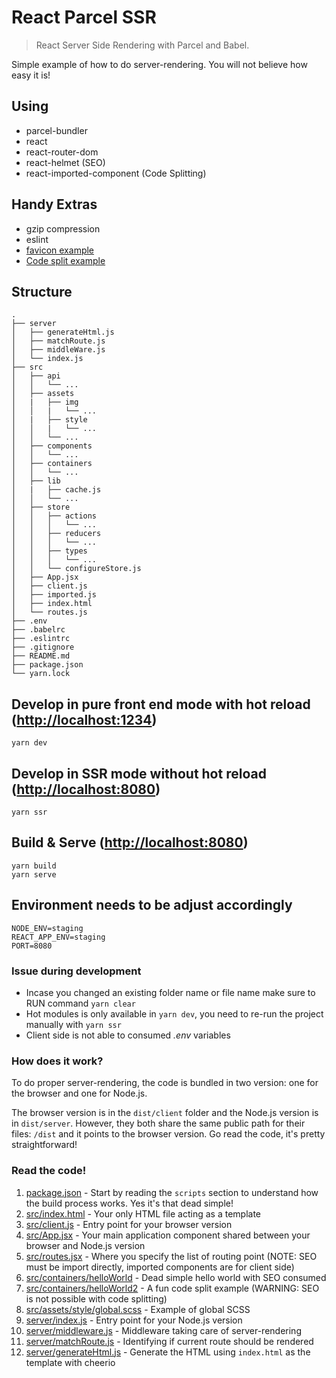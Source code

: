 # React Parcel SSR

> React Server Side Rendering with Parcel and Babel.

Simple example of how to do server-rendering. You will not believe how easy it is!

## Using

- parcel-bundler
- react
- react-router-dom
- react-helmet (SEO)
- react-imported-component (Code Splitting)

## Handy Extras

- gzip compression
- eslint
- [favicon example](server/index.js#16)
- [Code split example](src/App.jsx#12)

## Structure

```
.
├── server
│   ├── generateHtml.js
│   ├── matchRoute.js
│   ├── middleWare.js
│   └── index.js
├── src
│   ├── api
│   │   └── ...
│   ├── assets
│   |   ├── img
│   │   |   └── ...
│   |   ├── style
│   │   |   └── ...
│   │   └── ...
│   ├── components
│   │   └── ...
│   ├── containers
│   │   └── ...
│   ├── lib
│   |   ├── cache.js
│   │   └── ...
│   ├── store
│   │   ├── actions
│   │   │   └── ...
│   │   ├── reducers
│   │   │   └── ...
│   │   ├── types
│   │   │   └── ...
│   │   └── configureStore.js
│   ├── App.jsx
│   ├── client.js
│   ├── imported.js
│   ├── index.html
│   └── routes.js
├── .env
├── .babelrc
├── .eslintrc
├── .gitignore
├── README.md
├── package.json
└── yarn.lock
```

## Develop in pure front end mode with hot reload ([http://localhost:1234](http://localhost:1234))

```
yarn dev
```

## Develop in SSR mode without hot reload ([http://localhost:8080](http://localhost:8080))

```
yarn ssr
```

## Build & Serve ([http://localhost:8080](http://localhost:8080))

```
yarn build
yarn serve
```

## Environment needs to be adjust accordingly

```
NODE_ENV=staging
REACT_APP_ENV=staging
PORT=8080
```

### Issue during development

- Incase you changed an existing folder name or file name make sure to RUN command `yarn clear`
- Hot modules is only available in `yarn dev`, you need to re-run the project manually with `yarn ssr`
- Client side is not able to consumed _.env_ variables

### How does it work?

To do proper server-rendering, the code is bundled in two version: one for the browser and one for Node.js.

The browser version is in the `dist/client` folder and the Node.js version is in `dist/server`. However, they both share the same public path for their files: `/dist` and it points to the browser version. Go read the code, it's pretty straightforward!

### Read the code!

1. [package.json](package.json) - Start by reading the `scripts` section to understand how the build process works. Yes it's that dead simple!
1. [src/index.html](src/index.html) - Your only HTML file acting as a template
1. [src/client.js](src/client.js) - Entry point for your browser version
1. [src/App.jsx](src/App.jsx) - Your main application component shared between your browser and Node.js version
1. [src/routes.jsx](src/routes.jsx) - Where you specify the list of routing point (NOTE: SEO must be import directly, imported components are for client side)
1. [src/containers/helloWorld](src/containers/helloWorld) - Dead simple hello world with SEO consumed
1. [src/containers/helloWorld2](src/containers/helloWorld2) - A fun code split example (WARNING: SEO is not possible with code splitting)
1. [src/assets/style/global.scss](src/assets/style/global.scss) - Example of global SCSS
1. [server/index.js](server/index.js) - Entry point for your Node.js version
1. [server/middleware.js](server/middleware.js) - Middleware taking care of server-rendering
1. [server/matchRoute.js](server/matchRoute.js) - Identifying if current route should be rendered
1. [server/generateHtml.js](server/generateHtml.js) - Generate the HTML using `index.html` as the template with cheerio
